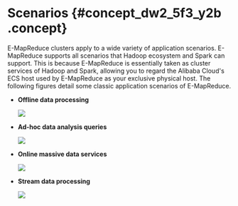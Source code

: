 # Scenarios {#concept_dw2_5f3_y2b .concept}

E-MapReduce clusters apply to a wide variety of application scenarios. E-MapReduce supports all scenarios that Hadoop ecosystem and Spark can support. This is because E-MapReduce is essentially taken as cluster services of Hadoop and Spark, allowing you to regard the Alibaba Cloud's ECS host used by E-MapReduce as your exclusive physical host. The following figures detail some classic application scenarios of E-MapReduce.

-   **Offline data processing**

    ![](http://static-aliyun-doc.oss-cn-hangzhou.aliyuncs.com/assets/img/17827/154322540510336_en-US.png)

-   **Ad-hoc data analysis queries**

    ![](http://static-aliyun-doc.oss-cn-hangzhou.aliyuncs.com/assets/img/17827/154322540510337_en-US.png)

-   **Online massive data services**

    ![](http://static-aliyun-doc.oss-cn-hangzhou.aliyuncs.com/assets/img/17827/154322540510338_en-US.png)

-   **Stream data processing**

    ![](http://static-aliyun-doc.oss-cn-hangzhou.aliyuncs.com/assets/img/17827/154322540510339_en-US.png)


